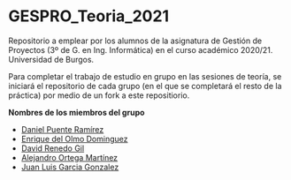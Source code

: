 # GESPRO_Teoria_2021
Repositorio a emplear por los alumnos de la asignatura de Gestión de Proyectos (3º de G. en Ing. Informática) en el curso académico 2020/21. Universidad de Burgos.

Para completar el trabajo de estudio en grupo en las sesiones de teoría, se iniciará el repositorio de cada grupo (en el que se completará el resto de la práctica) por medio de un fork a este repositiorio.

**Nombres de los miembros del grupo**
- [Daniel Puente Ramírez](https://github.com/dpr1005)
- [Enrique del Olmo Dominguez](https://github.com/eod1001)
- [David Renedo Gil](https://github.com/drg1006)
- [Alejandro Ortega Martínez](https://github.com/aom1008)
- [Juan Luis Garcia Gonzalez](https://github.com/jgg1009)
